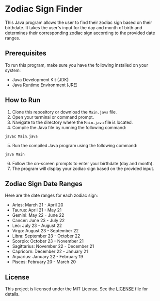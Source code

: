 <h1>Zodiac Sign Finder</h1>

  <p>This Java program allows the user to find their zodiac sign based on their birthdate. It takes the user's input for the day and month of birth and determines their corresponding zodiac sign according to the provided date ranges.</p>

  <h2>Prerequisites</h2>
  <p>To run this program, make sure you have the following installed on your system:</p>
  <ul>
    <li>Java Development Kit (JDK)</li>
    <li>Java Runtime Environment (JRE)</li>
  </ul>

  <h2>How to Run</h2>
  <ol>
    <li>Clone this repository or download the <code>Main.java</code> file.</li>
    <li>Open your terminal or command prompt.</li>
    <li>Navigate to the directory where the <code>Main.java</code> file is located.</li>
    <li>Compile the Java file by running the following command:</li>
  </ol>

  <pre><code>javac Main.java</code></pre>

  <ol start="5">
    <li>Run the compiled Java program using the following command:</li>
  </ol>

  <pre><code>java Main</code></pre>

  <ol start="6">
    <li>Follow the on-screen prompts to enter your birthdate (day and month).</li>
    <li>The program will display your zodiac sign based on the provided input.</li>
  </ol>

  <h2>Zodiac Sign Date Ranges</h2>
  <p>Here are the date ranges for each zodiac sign:</p>
  <ul>
    <li>Aries: March 21 - April 20</li>
    <li>Taurus: April 21 - May 21</li>
    <li>Gemini: May 22 - June 22</li>
    <li>Cancer: June 23 - July 22</li>
    <li>Leo: July 23 - August 22</li>
    <li>Virgo: August 23 - September 22</li>
    <li>Libra: September 23 - October 22</li>
    <li>Scorpio: October 23 - November 21</li>
    <li>Sagittarius: November 22 - December 21</li>
    <li>Capricorn: December 22 - January 21</li>
    <li>Aquarius: January 22 - February 19</li>
    <li>Pisces: February 20 - March 20</li>
  </ul>

  <h2>License</h2>
  <p>This project is licensed under the MIT License. See the <a href="LICENSE">LICENSE</a> file for details.</p>
</body>
